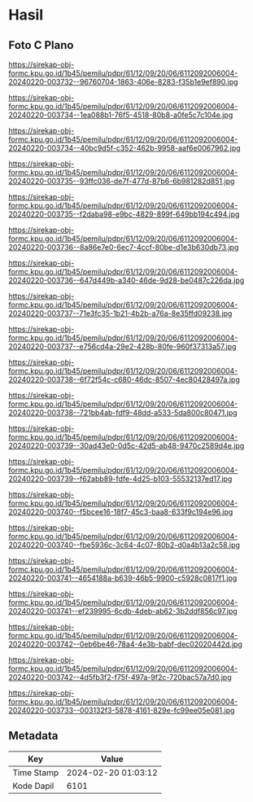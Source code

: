# Hasil

## Foto C Plano

https://sirekap-obj-formc.kpu.go.id/1b45/pemilu/pdpr/61/12/09/20/06/6112092006004-20240220-003732--96760704-1863-406e-8283-f35b1e9ef890.jpg

https://sirekap-obj-formc.kpu.go.id/1b45/pemilu/pdpr/61/12/09/20/06/6112092006004-20240220-003734--1ea088b1-76f5-4518-80b8-a0fe5c7c104e.jpg

https://sirekap-obj-formc.kpu.go.id/1b45/pemilu/pdpr/61/12/09/20/06/6112092006004-20240220-003734--40bc9d5f-c352-462b-9958-aaf6e0067962.jpg

https://sirekap-obj-formc.kpu.go.id/1b45/pemilu/pdpr/61/12/09/20/06/6112092006004-20240220-003735--93ffc036-de7f-477d-87b6-6b981282d851.jpg

https://sirekap-obj-formc.kpu.go.id/1b45/pemilu/pdpr/61/12/09/20/06/6112092006004-20240220-003735--f2daba98-e9bc-4829-899f-649bb194c494.jpg

https://sirekap-obj-formc.kpu.go.id/1b45/pemilu/pdpr/61/12/09/20/06/6112092006004-20240220-003736--8a86e7e0-6ec7-4ccf-80be-d1e3b630db73.jpg

https://sirekap-obj-formc.kpu.go.id/1b45/pemilu/pdpr/61/12/09/20/06/6112092006004-20240220-003736--647d449b-a340-46de-9d28-be0487c226da.jpg

https://sirekap-obj-formc.kpu.go.id/1b45/pemilu/pdpr/61/12/09/20/06/6112092006004-20240220-003737--71e3fc35-1b21-4b2b-a76a-8e35ffd09238.jpg

https://sirekap-obj-formc.kpu.go.id/1b45/pemilu/pdpr/61/12/09/20/06/6112092006004-20240220-003737--e756cd4a-29e2-428b-80fe-960f37313a57.jpg

https://sirekap-obj-formc.kpu.go.id/1b45/pemilu/pdpr/61/12/09/20/06/6112092006004-20240220-003738--6f72f54c-c680-46dc-8507-4ec80428497a.jpg

https://sirekap-obj-formc.kpu.go.id/1b45/pemilu/pdpr/61/12/09/20/06/6112092006004-20240220-003738--721bb4ab-fdf9-48dd-a533-5da800c80471.jpg

https://sirekap-obj-formc.kpu.go.id/1b45/pemilu/pdpr/61/12/09/20/06/6112092006004-20240220-003739--30ad43e0-0d5c-42d5-ab48-9470c2589d4e.jpg

https://sirekap-obj-formc.kpu.go.id/1b45/pemilu/pdpr/61/12/09/20/06/6112092006004-20240220-003739--f62abb89-fdfe-4d25-b103-55532137ed17.jpg

https://sirekap-obj-formc.kpu.go.id/1b45/pemilu/pdpr/61/12/09/20/06/6112092006004-20240220-003740--f5bcee16-18f7-45c3-baa8-633f9c194e96.jpg

https://sirekap-obj-formc.kpu.go.id/1b45/pemilu/pdpr/61/12/09/20/06/6112092006004-20240220-003740--fbe5936c-3c64-4c07-80b2-d0a4b13a2c58.jpg

https://sirekap-obj-formc.kpu.go.id/1b45/pemilu/pdpr/61/12/09/20/06/6112092006004-20240220-003741--4654188a-b639-46b5-9900-c5928c0817f1.jpg

https://sirekap-obj-formc.kpu.go.id/1b45/pemilu/pdpr/61/12/09/20/06/6112092006004-20240220-003741--ef239995-6cdb-4deb-ab62-3b2ddf856c97.jpg

https://sirekap-obj-formc.kpu.go.id/1b45/pemilu/pdpr/61/12/09/20/06/6112092006004-20240220-003742--0eb6be46-78a4-4e3b-babf-dec02020442d.jpg

https://sirekap-obj-formc.kpu.go.id/1b45/pemilu/pdpr/61/12/09/20/06/6112092006004-20240220-003742--4d5fb3f2-f75f-497a-9f2c-720bac57a7d0.jpg

https://sirekap-obj-formc.kpu.go.id/1b45/pemilu/pdpr/61/12/09/20/06/6112092006004-20240220-003733--003132f3-5878-4161-829e-fc99ee05e081.jpg


## Metadata

| Key        | Value               |
| ---------- | ------------------- |
| Time Stamp | 2024-02-20 01:03:12 |
| Kode Dapil | 6101                |



